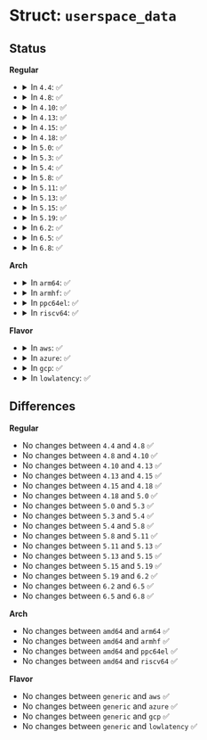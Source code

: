 # Struct: <code>userspace_data</code>

## Status
<b>Regular</b>
<ul>
<li>
<details>
<summary>In <code>4.4</code>: ✅</summary>

```c
struct userspace_data {
    long unsigned int user_frequency;
    bool valid;
};
```
</details>
</li>
<li>
<details>
<summary>In <code>4.8</code>: ✅</summary>

```c
struct userspace_data {
    long unsigned int user_frequency;
    bool valid;
};
```
</details>
</li>
<li>
<details>
<summary>In <code>4.10</code>: ✅</summary>

```c
struct userspace_data {
    long unsigned int user_frequency;
    bool valid;
};
```
</details>
</li>
<li>
<details>
<summary>In <code>4.13</code>: ✅</summary>

```c
struct userspace_data {
    long unsigned int user_frequency;
    bool valid;
};
```
</details>
</li>
<li>
<details>
<summary>In <code>4.15</code>: ✅</summary>

```c
struct userspace_data {
    long unsigned int user_frequency;
    bool valid;
};
```
</details>
</li>
<li>
<details>
<summary>In <code>4.18</code>: ✅</summary>

```c
struct userspace_data {
    long unsigned int user_frequency;
    bool valid;
};
```
</details>
</li>
<li>
<details>
<summary>In <code>5.0</code>: ✅</summary>

```c
struct userspace_data {
    long unsigned int user_frequency;
    bool valid;
};
```
</details>
</li>
<li>
<details>
<summary>In <code>5.3</code>: ✅</summary>

```c
struct userspace_data {
    long unsigned int user_frequency;
    bool valid;
};
```
</details>
</li>
<li>
<details>
<summary>In <code>5.4</code>: ✅</summary>

```c
struct userspace_data {
    long unsigned int user_frequency;
    bool valid;
};
```
</details>
</li>
<li>
<details>
<summary>In <code>5.8</code>: ✅</summary>

```c
struct userspace_data {
    long unsigned int user_frequency;
    bool valid;
};
```
</details>
</li>
<li>
<details>
<summary>In <code>5.11</code>: ✅</summary>

```c
struct userspace_data {
    long unsigned int user_frequency;
    bool valid;
};
```
</details>
</li>
<li>
<details>
<summary>In <code>5.13</code>: ✅</summary>

```c
struct userspace_data {
    long unsigned int user_frequency;
    bool valid;
};
```
</details>
</li>
<li>
<details>
<summary>In <code>5.15</code>: ✅</summary>

```c
struct userspace_data {
    long unsigned int user_frequency;
    bool valid;
};
```
</details>
</li>
<li>
<details>
<summary>In <code>5.19</code>: ✅</summary>

```c
struct userspace_data {
    long unsigned int user_frequency;
    bool valid;
};
```
</details>
</li>
<li>
<details>
<summary>In <code>6.2</code>: ✅</summary>

```c
struct userspace_data {
    long unsigned int user_frequency;
    bool valid;
};
```
</details>
</li>
<li>
<details>
<summary>In <code>6.5</code>: ✅</summary>

```c
struct userspace_data {
    long unsigned int user_frequency;
    bool valid;
};
```
</details>
</li>
<li>
<details>
<summary>In <code>6.8</code>: ✅</summary>

```c
struct userspace_data {
    long unsigned int user_frequency;
    bool valid;
};
```
</details>
</li>
</ul>
<b>Arch</b>
<ul>
<li>
<details>
<summary>In <code>arm64</code>: ✅</summary>

```c
struct userspace_data {
    long unsigned int user_frequency;
    bool valid;
};
```
</details>
</li>
<li>
<details>
<summary>In <code>armhf</code>: ✅</summary>

```c
struct userspace_data {
    long unsigned int user_frequency;
    bool valid;
};
```
</details>
</li>
<li>
<details>
<summary>In <code>ppc64el</code>: ✅</summary>

```c
struct userspace_data {
    long unsigned int user_frequency;
    bool valid;
};
```
</details>
</li>
<li>
<details>
<summary>In <code>riscv64</code>: ✅</summary>

```c
struct userspace_data {
    long unsigned int user_frequency;
    bool valid;
};
```
</details>
</li>
</ul>
<b>Flavor</b>
<ul>
<li>
<details>
<summary>In <code>aws</code>: ✅</summary>

```c
struct userspace_data {
    long unsigned int user_frequency;
    bool valid;
};
```
</details>
</li>
<li>
<details>
<summary>In <code>azure</code>: ✅</summary>

```c
struct userspace_data {
    long unsigned int user_frequency;
    bool valid;
};
```
</details>
</li>
<li>
<details>
<summary>In <code>gcp</code>: ✅</summary>

```c
struct userspace_data {
    long unsigned int user_frequency;
    bool valid;
};
```
</details>
</li>
<li>
<details>
<summary>In <code>lowlatency</code>: ✅</summary>

```c
struct userspace_data {
    long unsigned int user_frequency;
    bool valid;
};
```
</details>
</li>
</ul>

## Differences
<b>Regular</b>
<ul>
<li>
No changes between <code>4.4</code> and <code>4.8</code> ✅
</li>
<li>
No changes between <code>4.8</code> and <code>4.10</code> ✅
</li>
<li>
No changes between <code>4.10</code> and <code>4.13</code> ✅
</li>
<li>
No changes between <code>4.13</code> and <code>4.15</code> ✅
</li>
<li>
No changes between <code>4.15</code> and <code>4.18</code> ✅
</li>
<li>
No changes between <code>4.18</code> and <code>5.0</code> ✅
</li>
<li>
No changes between <code>5.0</code> and <code>5.3</code> ✅
</li>
<li>
No changes between <code>5.3</code> and <code>5.4</code> ✅
</li>
<li>
No changes between <code>5.4</code> and <code>5.8</code> ✅
</li>
<li>
No changes between <code>5.8</code> and <code>5.11</code> ✅
</li>
<li>
No changes between <code>5.11</code> and <code>5.13</code> ✅
</li>
<li>
No changes between <code>5.13</code> and <code>5.15</code> ✅
</li>
<li>
No changes between <code>5.15</code> and <code>5.19</code> ✅
</li>
<li>
No changes between <code>5.19</code> and <code>6.2</code> ✅
</li>
<li>
No changes between <code>6.2</code> and <code>6.5</code> ✅
</li>
<li>
No changes between <code>6.5</code> and <code>6.8</code> ✅
</li>
</ul>
<b>Arch</b>
<ul>
<li>
No changes between <code>amd64</code> and <code>arm64</code> ✅
</li>
<li>
No changes between <code>amd64</code> and <code>armhf</code> ✅
</li>
<li>
No changes between <code>amd64</code> and <code>ppc64el</code> ✅
</li>
<li>
No changes between <code>amd64</code> and <code>riscv64</code> ✅
</li>
</ul>
<b>Flavor</b>
<ul>
<li>
No changes between <code>generic</code> and <code>aws</code> ✅
</li>
<li>
No changes between <code>generic</code> and <code>azure</code> ✅
</li>
<li>
No changes between <code>generic</code> and <code>gcp</code> ✅
</li>
<li>
No changes between <code>generic</code> and <code>lowlatency</code> ✅
</li>
</ul>

